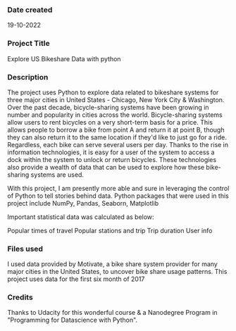 ### Date created
19-10-2022

### Project Title
Explore US Bikeshare Data with python

### Description
The project uses Python to explore data related to bikeshare systems for three major cities in United States - Chicago, New York City & Washington. Over the past decade, bicycle-sharing systems have been growing in number and popularity in cities across the world. Bicycle-sharing systems allow users to rent bicycles on a very short-term basis for a price. This allows people to borrow a bike from point A and return it at point B, though they can also return it to the same location if they'd like to just go for a ride. Regardless, each bike can serve several users per day. Thanks to the rise in information technologies, it is easy for a user of the system to access a dock within the system to unlock or return bicycles. These technologies also provide a wealth of data that can be used to explore how these bike-sharing systems are used.

With this project, I am presently more able and sure in leveraging the control of Python to tell stories behind data. Python packages that were used in this project include NumPy, Pandas, Seaborn, Matplotlib

Important statistical data was calculated as below:

Popular times of travel
Popular stations and trip
Trip duration
User info
### Files used
I used data provided by Motivate, a bike share system provider for many major cities in the United States, to uncover bike share usage patterns. This project uses data for the first six month of 2017

### Credits
Thanks to Udacity for this wonderful course & a Nanodegree Program in "Programming for Datascience with Python".

